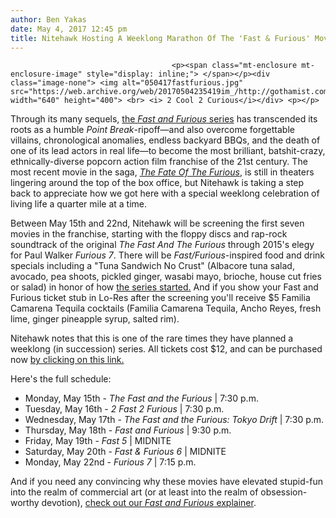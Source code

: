 ```yaml
---
author: Ben Yakas
date: May 4, 2017 12:45 pm
title: Nitehawk Hosting A Weeklong Marathon Of The 'Fast & Furious' Movies
---
```


	
										<p><span class="mt-enclosure mt-enclosure-image" style="display: inline;"> </span></p><div class="image-none"> <img alt="050417fastfurious.jpg" src="https://web.archive.org/web/20170504235419im_/http://gothamist.com/attachments/byakas/050417fastfurious.jpg" width="640" height="400"> <br> <i> 2 Cool 2 Curious</i></div> <p></p>

<p>Through its many sequels, <a href="https://web.archive.org/web/20170504235419/http://gothamist.com/tags/thefastandthefurious">the <em>Fast and Furious</em> series</a> has transcended its roots as a humble <em>Point Break</em>-ripoff&#x2014;and also overcome forgettable villains, chronological anomalies, endless backyard BBQs, and the death of one of its lead actors in real life&#x2014;to become the most brilliant, batshit-crazy, ethnically-diverse popcorn action film franchise of the 21st century. The most recent movie in the saga, <a href="https://web.archive.org/web/20170504235419/http://gothamist.com/2017/04/10/fate_of_the_furious_review.php"><em>The Fate Of The Furious</em></a>, is still in theaters lingering around the top of the box office, but Nitehawk is taking a step back to appreciate how we got here with a special weeklong celebration of living life a quarter mile at a time.</p>

<p>Between May 15th and 22nd, Nitehawk will be screening the first seven movies in the franchise, starting with the floppy discs and rap-rock soundtrack of the original <em>The Fast And The Furious</em> through 2015&apos;s elegy for Paul Walker <em>Furious 7</em>. There will be <em>Fast/Furious</em>-inspired food and drink specials including a &quot;Tuna Sandwich No Crust&quot; (Albacore tuna salad, avocado, pea shoots, pickled ginger, wasabi mayo, brioche, house cut fries or salad) in honor of how <a href="https://web.archive.org/web/20170504235419/https://www.youtube.com/watch?v=UqbE8rR8kAE">the series started.</a> And if you show your Fast and Furious ticket stub in Lo-Res after the screening you&apos;ll receive $5 Familia Camarena Tequila cocktails (Familia Camarena Tequila, Ancho Reyes, fresh lime, ginger pineapple syrup, salted rim).</p>

<p>Nitehawk notes that this is one of the rare times they have planned a weeklong (in succession) series. All tickets cost $12, and can be purchased now <a href="https://web.archive.org/web/20170504235419/https://nitehawkcinema.com/williamsburg/film-series/all-fast-all-furious/">by clicking on this link.</a></p>

<p>Here&apos;s the full schedule:</p>

<ul>
	<li>Monday, May 15th - <em>The Fast and the Furious</em> | 7:30 p.m.</li>
	<li>Tuesday, May 16th - <em>2 Fast 2 Furious</em> | 7:30 p.m.</li>
	<li>Wednesday, May 17th - <em>The Fast and the Furious: Tokyo Drift</em> | 7:30 p.m.</li>
	<li>Thursday, May 18th - <em>Fast and Furious</em> | 9:30 p.m.</li>
	<li>Friday, May 19th - <em>Fast 5</em>  | MIDNITE</li>
	<li>Saturday, May 20th - <em>Fast &amp; Furious 6</em> | MIDNITE </li>
	<li>Monday, May 22nd - <em>Furious 7</em> | 7:15 p.m.</li>
</ul>

<p>And if you need any convincing why these movies have elevated stupid-fun into the realm of commercial art (or at least into the realm of obsession-worthy devotion), <a href="https://web.archive.org/web/20170504235419/http://gothamist.com/2015/03/26/fast_furious_hot_take.php">check out our <em>Fast and Furious</em> explainer</a>.</p>					
										
									
				